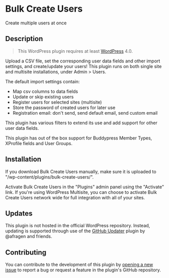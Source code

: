 # Bulk Create Users #

Create multiple users at once

## Description ##

> This WordPress plugin requires at least [WordPress](https://wordpress.org) 4.0.

Upload a CSV file, set the corresponding user data fields and other import settings, and create/update your users! 
This plugin runs on both single site and multisite installations, under Admin > Users.

The default import settings contain:
* Map csv columns to data fields
* Update or skip existing users
* Register users for selected sites (multisite)
* Store the password of created users for later use
* Registration email: don't send, send default email, send custom email

This plugin has various filters to extend its use and add support for other user data fields.

This plugin has out of the box support for Buddypress Member Types, XProfile fields and User Groups.

## Installation ##

If you download Bulk Create Users manually, make sure it is uploaded to "/wp-content/plugins/bulk-create-users/".

Activate Bulk Create Users in the "Plugins" admin panel using the "Activate" link. If you're using WordPress Multisite, you can choose to activate Bulk Create Users network wide for full integration with all of your sites.

## Updates ##

This plugin is not hosted in the official WordPress repository. Instead, updating is supported through use of the [GitHub Updater](https://github.com/afragen/github-updater/) plugin by @afragen and friends.

## Contributing ##

You can contribute to the development of this plugin by [opening a new issue](https://github.com/lmoffereins/bulk-create-users/issues/) to report a bug or request a feature in the plugin's GitHub repository.
